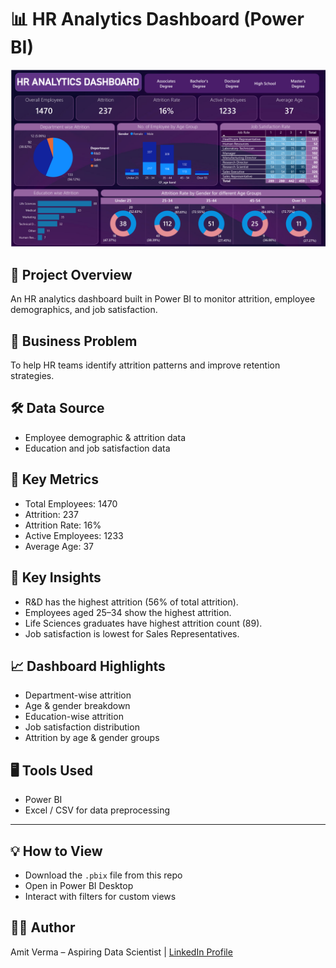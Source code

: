 # 📊 HR Analytics Dashboard (Power BI)

![alt text](https://github.com/amitverma2699/HR-Analytics-Dashboard/blob/main/Images/Screenshot%202025-09-07%20214033.png)


## 🚀 Project Overview
An HR analytics dashboard built in Power BI to monitor attrition, employee demographics, and job satisfaction.

## 🎯 Business Problem
To help HR teams identify attrition patterns and improve retention strategies.

## 🛠️ Data Source
- Employee demographic & attrition data
- Education and job satisfaction data

## 🔑 Key Metrics
- Total Employees: 1470
- Attrition: 237
- Attrition Rate: 16%
- Active Employees: 1233
- Average Age: 37

## 🌟 Key Insights
- R&D has the highest attrition (56% of total attrition).
- Employees aged 25–34 show the highest attrition.
- Life Sciences graduates have highest attrition count (89).
- Job satisfaction is lowest for Sales Representatives.

## 📈 Dashboard Highlights
- Department-wise attrition
- Age & gender breakdown
- Education-wise attrition
- Job satisfaction distribution
- Attrition by age & gender groups

## 🖥️ Tools Used
- Power BI
- Excel / CSV for data preprocessing

---

## 💡 How to View
- Download the `.pbix` file from this repo  
- Open in Power BI Desktop  
- Interact with filters for custom views

## 🧑‍💻 Author
Amit Verma – Aspiring Data Scientist | [LinkedIn Profile](https://www.linkedin.com/in/amit-verma-57a7a71b7/)
